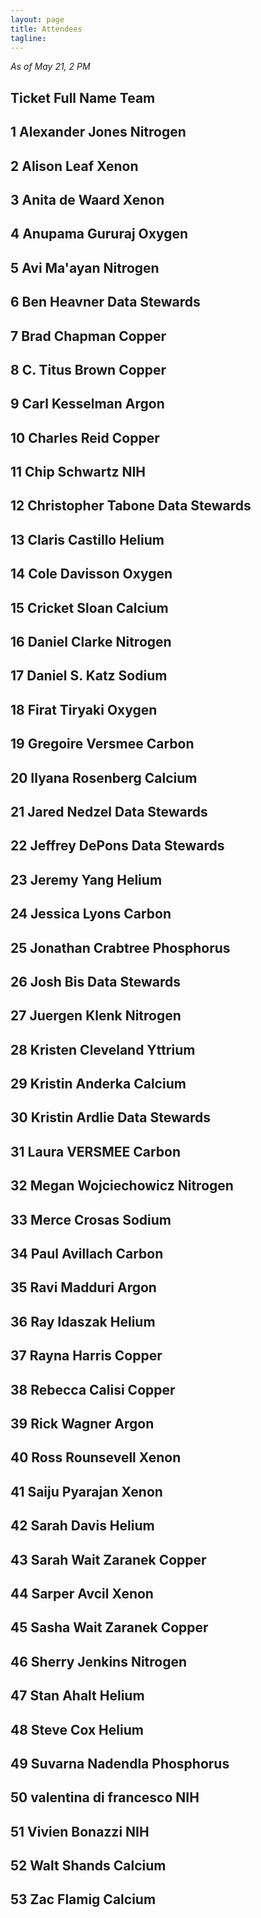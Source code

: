 ```yaml
---
layout: page
title: Attendees
tagline: 
---
```


_As of May 21, 2 PM_

##          Ticket Full Name          Team
## 1         Alexander Jones      Nitrogen
## 2             Alison Leaf         Xenon
## 3          Anita de Waard         Xenon
## 4         Anupama Gururaj        Oxygen
## 5             Avi Ma'ayan      Nitrogen
## 6             Ben Heavner Data Stewards
## 7            Brad Chapman        Copper
## 8          C. Titus Brown        Copper
## 9          Carl Kesselman         Argon
## 10           Charles Reid        Copper
## 11          Chip Schwartz           NIH
## 12     Christopher Tabone Data Stewards
## 13        Claris Castillo        Helium
## 14          Cole Davisson        Oxygen
## 15          Cricket Sloan       Calcium
## 16          Daniel Clarke      Nitrogen
## 17         Daniel S. Katz        Sodium
## 18          Firat Tiryaki        Oxygen
## 19       Gregoire Versmee        Carbon
## 20       Ilyana Rosenberg       Calcium
## 21           Jared Nedzel Data Stewards
## 22         Jeffrey DePons Data Stewards
## 23            Jeremy Yang        Helium
## 24          Jessica Lyons        Carbon
## 25      Jonathan Crabtree    Phosphorus
## 26               Josh Bis Data Stewards
## 27          Juergen Klenk      Nitrogen
## 28      Kristen Cleveland       Yttrium
## 29        Kristin Anderka       Calcium
## 30         Kristin Ardlie Data Stewards
## 31          Laura VERSMEE        Carbon
## 32    Megan Wojciechowicz      Nitrogen
## 33           Merce Crosas        Sodium
## 34          Paul Avillach        Carbon
## 35           Ravi Madduri         Argon
## 36            Ray Idaszak        Helium
## 37           Rayna Harris        Copper
## 38         Rebecca Calisi        Copper
## 39            Rick Wagner         Argon
## 40        Ross Rounsevell         Xenon
## 41         Saiju Pyarajan         Xenon
## 42            Sarah Davis        Helium
## 43     Sarah Wait Zaranek        Copper
## 44           Sarper Avcil         Xenon
## 45     Sasha Wait Zaranek        Copper
## 46         Sherry Jenkins      Nitrogen
## 47             Stan Ahalt        Helium
## 48              Steve Cox        Helium
## 49       Suvarna Nadendla    Phosphorus
## 50 valentina di francesco           NIH
## 51         Vivien Bonazzi           NIH
## 52            Walt Shands       Calcium
## 53             Zac Flamig       Calcium

